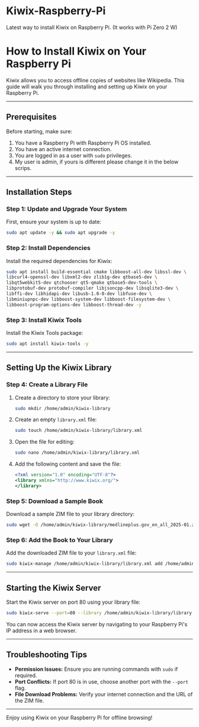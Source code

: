 # Kiwix-Raspberry-Pi
Latest way to install Kiwix on Raspberry Pi. (It works with Pi Zero 2 W)

# How to Install Kiwix on Your Raspberry Pi

Kiwix allows you to access offline copies of websites like Wikipedia. This guide will walk you through installing and setting up Kiwix on your Raspberry Pi.

---

## Prerequisites
Before starting, make sure:

1. You have a Raspberry Pi with Raspberry Pi OS installed.
2. You have an active internet connection.
3. You are logged in as a user with `sudo` privileges.
4. My user is admin, if yours is different please change it in the below scrips.

---

## Installation Steps

### Step 1: Update and Upgrade Your System
First, ensure your system is up to date:

```bash
sudo apt update -y && sudo apt upgrade -y
```

### Step 2: Install Dependencies
Install the required dependencies for Kiwix:

```bash
sudo apt install build-essential cmake libboost-all-dev libssl-dev \
libcurl4-openssl-dev libxml2-dev zlib1g-dev qtbase5-dev \
libqt5webkit5-dev qtchooser qt5-qmake qtbase5-dev-tools \
libprotobuf-dev protobuf-compiler libjsoncpp-dev libsqlite3-dev \
libffi-dev libhidapi-dev libusb-1.0-0-dev libfuse-dev \
libminiupnpc-dev libboost-system-dev libboost-filesystem-dev \
libboost-program-options-dev libboost-thread-dev -y
```

### Step 3: Install Kiwix Tools
Install the Kiwix Tools package:

```bash
sudo apt install kiwix-tools -y
```

---

## Setting Up the Kiwix Library

### Step 4: Create a Library File

1. Create a directory to store your library:
   ```bash
   sudo mkdir /home/admin/kiwix-library
   ```

2. Create an empty `library.xml` file:
   ```bash
   sudo touch /home/admin/kiwix-library/library.xml
   ```

3. Open the file for editing:
   ```bash
   sudo nano /home/admin/kiwix-library/library.xml
   ```

4. Add the following content and save the file:
   ```xml
   <?xml version="1.0" encoding="UTF-8"?>
   <library xmlns="http://www.kiwix.org/">
   </library>
   ```

### Step 5: Download a Sample Book

Download a sample ZIM file to your library directory:

```bash
sudo wget -O /home/admin/kiwix-library/medlineplus.gov_en_all_2025-01.zim https://download.kiwix.org/zim/zimit/medlineplus.gov_en_all_2025-01.zim
```

### Step 6: Add the Book to Your Library

Add the downloaded ZIM file to your `library.xml` file:

```bash
sudo kiwix-manage /home/admin/kiwix-library/library.xml add /home/admin/kiwix-library/medlineplus.gov_en_all_2025-01.zim -u https://download.kiwix.org/zim/zimit/medlineplus.gov_en_all_2025-01.zim
```

---

## Starting the Kiwix Server

Start the Kiwix server on port 80 using your library file:

```bash
sudo kiwix-serve --port=80 --library /home/admin/kiwix-library/library.xml
```

You can now access the Kiwix server by navigating to your Raspberry Pi's IP address in a web browser.

---

## Troubleshooting Tips
- **Permission Issues:** Ensure you are running commands with `sudo` if required.
- **Port Conflicts:** If port 80 is in use, choose another port with the `--port` flag.
- **File Download Problems:** Verify your internet connection and the URL of the ZIM file.

---

Enjoy using Kiwix on your Raspberry Pi for offline browsing!
